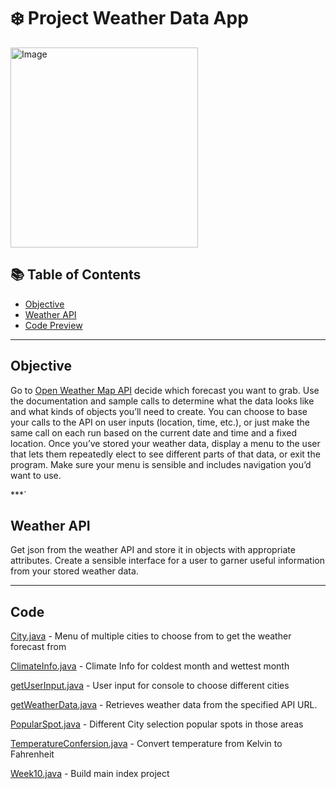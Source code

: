 # ❄️ Project Weather Data App
<img src="https://static.vecteezy.com/system/resources/previews/024/825/182/original/3d-weather-icon-day-with-rain-free-png.png" alt="Image" width="300" height="320">

## 📚 Table of Contents
- [Objective](#Objective)
- [Weather API](#Weather-API)
- [Code Preview](#code)

***

## Objective
Go to [Open Weather Map API](https://openweathermap.org/api) decide which forecast you want to grab. Use the documentation and sample calls to determine what the data looks like and what kinds of objects you’ll need to create. You can choose to base your calls to the API on user inputs (location, time, etc.), or just make the same call on each run based on the current date and time and a fixed location. Once you’ve stored your weather data, display a menu to the user that lets them repeatedly elect to see different parts of that data, or exit the program. Make sure your menu is sensible and includes navigation you’d want to use. 

***`

## Weather API
Get json from the weather API and store it in objects with appropriate attributes.
Create a sensible interface for a user to garner useful information from your stored weather data.

***

## Code
[City.java](https://github.com/yungbreezei/yungbreezei/blob/16d7b0e92ce8d25a4192854f21abb1918dd68e31/Java%20Projects/Weather%20Data%20App/City.java)  - Menu of multiple cities to choose from to get the weather forecast from

[ClimateInfo.java](https://github.com/yungbreezei/yungbreezei/blob/16d7b0e92ce8d25a4192854f21abb1918dd68e31/Java%20Projects/Weather%20Data%20App/ClimateInfo.java) - Climate Info for coldest month and wettest month

[getUserInput.java](https://github.com/yungbreezei/yungbreezei/blob/16d7b0e92ce8d25a4192854f21abb1918dd68e31/Java%20Projects/Weather%20Data%20App/getUserInput.java) - User input for console to choose different cities

[getWeatherData.java](https://github.com/yungbreezei/yungbreezei/blob/16d7b0e92ce8d25a4192854f21abb1918dd68e31/Java%20Projects/Weather%20Data%20App/getWeatherData.java) - Retrieves weather data from the specified API URL.

[PopularSpot.java](https://github.com/yungbreezei/yungbreezei/blob/16d7b0e92ce8d25a4192854f21abb1918dd68e31/Java%20Projects/Weather%20Data%20App/PopularSpot.java) - Different City selection popular spots in those areas

[TemperatureConfersion.java](https://github.com/yungbreezei/yungbreezei/blob/16d7b0e92ce8d25a4192854f21abb1918dd68e31/Java%20Projects/Weather%20Data%20App/TemperatureConversion.java) - Convert temperature from Kelvin to Fahrenheit

[Week10.java](https://github.com/yungbreezei/yungbreezei/blob/16d7b0e92ce8d25a4192854f21abb1918dd68e31/Java%20Projects/Weather%20Data%20App/Week10.java) - Build main index project

